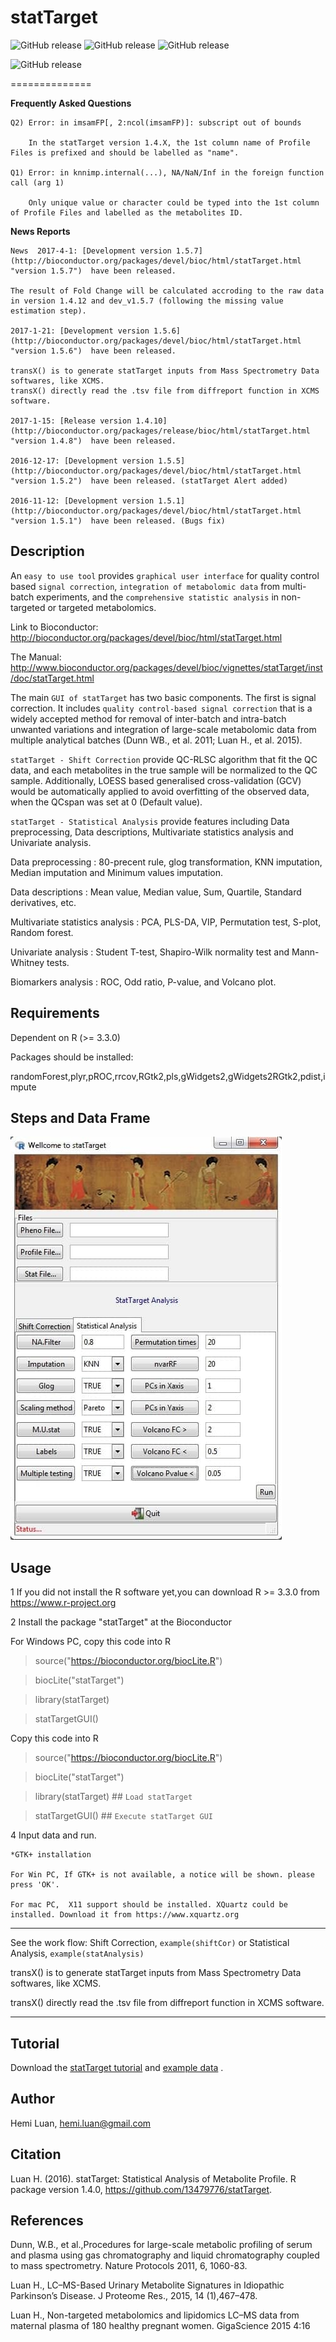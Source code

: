 # statTarget 

![GitHub release](https://img.shields.io/badge/statTarget-Good-blue.svg)
![GitHub release](https://img.shields.io/badge/releases-v%201.6.0-yellow.svg)
![GitHub release](https://img.shields.io/badge/downloads-top%2020%25-green.svg)

![GitHub release](https://img.shields.io/badge/Dependents-R%203.3.0%20-brightgreen.svg)

==============


**Frequently Asked Questions**
```
Q2) Error: in imsamFP[, 2:ncol(imsamFP)]: subscript out of bounds

    In the statTarget version 1.4.X, the 1st column name of Profile Files is prefixed and should be labelled as "name".

Q1) Error: in knnimp.internal(...), NA/NaN/Inf in the foreign function call (arg 1)

    Only unique value or character could be typed into the 1st column of Profile Files and labelled as the metabolites ID.

```
**News Reports**
```
News  2017-4-1: [Development version 1.5.7] (http://bioconductor.org/packages/devel/bioc/html/statTarget.html "version 1.5.7")  have been released.

The result of Fold Change will be calculated accroding to the raw data in version 1.4.12 and dev_v1.5.7 (following the missing value estimation step).

2017-1-21: [Development version 1.5.6] (http://bioconductor.org/packages/devel/bioc/html/statTarget.html "version 1.5.6")  have been released.

transX() is to generate statTarget inputs from Mass Spectrometry Data softwares, like XCMS.
transX() directly read the .tsv file from diffreport function in XCMS software.

2017-1-15: [Release version 1.4.10] (http://bioconductor.org/packages/release/bioc/html/statTarget.html "version 1.4.8")  have been released.

2016-12-17: [Development version 1.5.5] (http://bioconductor.org/packages/devel/bioc/html/statTarget.html "version 1.5.2")  have been released. (statTarget Alert added)

2016-11-12: [Development version 1.5.1] (http://bioconductor.org/packages/devel/bioc/html/statTarget.html "version 1.5.1")  have been released. (Bugs fix)
```
Description
-----------------

An `easy to use tool` provides `graphical user interface` for quality control based `signal correction`, `integration of metabolomic data` from multi-batch experiments, and the `comprehensive statistic analysis` in non-targeted or targeted metabolomics.


Link to Bioconductor: http://bioconductor.org/packages/devel/bioc/html/statTarget.html

The Manual: http://www.bioconductor.org/packages/devel/bioc/vignettes/statTarget/inst/doc/statTarget.html

The main `GUI of statTarget` has two basic components. The first is signal correction. It includes `quality control-based signal correction` that is a widely accepted method for removal of inter-batch and intra-batch unwanted variations and integration of large-scale metabolomic data from multiple analytical batches (Dunn WB., et al. 2011; Luan H., et al. 2015).

`statTarget - Shift Correction` provide QC-RLSC algorithm that fit the QC data, and each metabolites in the true sample will be normalized to the QC sample. Additionally, LOESS based generalised cross-validation (GCV) would be automatically applied to avoid overfitting of the observed data, when the QCspan was set at 0 (Default value).

`statTarget - Statistical Analysis` provide features including Data preprocessing, Data descriptions, Multivariate statistics analysis and Univariate analysis.


Data preprocessing : 80-precent rule, glog transformation, KNN imputation, Median imputation and Minimum values imputation.


Data descriptions : Mean value, Median value, Sum, Quartile, Standard derivatives, etc.


Multivariate statistics analysis : PCA, PLS-DA, VIP, Permutation test, S-plot, Random forest.


Univariate analysis : Student T-test, Shapiro-Wilk normality test and Mann-Whitney tests. 


Biomarkers analysis : ROC, Odd ratio, P-value, and Volcano plot.
 

Requirements
-----------------

Dependent on R (>= 3.3.0)

Packages should be installed:

randomForest,plyr,pROC,rrcov,RGtk2,pls,gWidgets2,gWidgets2RGtk2,pdist,impute

Steps and Data Frame
-----------------
![github](https://github.com/13479776/Picture/blob/master/statTarget.png "13479776")

Usage
-----------------

1 If you did not install the R software yet,you can download R >= 3.3.0  from https://www.r-project.org

2 Install the package "statTarget" at the Bioconductor
 
  For Windows PC, copy this code into R 
  
  > source("https://bioconductor.org/biocLite.R") 
  
  > biocLite("statTarget")
  
  > library(statTarget) 
    
  > statTargetGUI() 
    
  
  Copy this code into R
  
  > source("https://bioconductor.org/biocLite.R")
  
  > biocLite("statTarget")
  
  > library(statTarget)  ## `Load statTarget`
  
  > statTargetGUI()  ## `Execute statTarget GUI` 
  

4 Input data and run. 



    *GTK+ installation
  
    For Win PC, If GTK+ is not available, a notice will be shown. please press 'OK'.
  
    For mac PC,  X11 support should be installed. XQuartz could be installed. Download it from https://www.xquartz.org
  

***
See the work flow: Shift Correction, `example(shiftCor)` or Statistical Analysis, `example(statAnalysis)`


transX() is to generate statTarget inputs from Mass Spectrometry Data softwares, like XCMS.


transX() directly read the .tsv file from diffreport function in XCMS software.
***


Tutorial
-----------------

Download the [statTarget tutorial](https://raw.githubusercontent.com/13479776/Picture/master/%20statTarget_tutorial%20.pptx "statTarget tutorial .pptx") and [example data](https://github.com/13479776/Picture/blob/master/Data_example.zip "Data_example.zip") .


Author
-----------------

Hemi Luan, hemi.luan@gmail.com

Citation 
------------------
Luan H. (2016). statTarget: Statistical Analysis of Metabolite Profile. R package version 1.4.0, https://github.com/13479776/statTarget.

References
-----------------
Dunn, W.B., et al.,Procedures for large-scale metabolic profiling of serum and plasma using gas chromatography and liquid chromatography coupled to mass spectrometry. Nature Protocols 2011, 6, 1060-83.

Luan H., LC–MS-Based Urinary Metabolite Signatures in Idiopathic Parkinson’s Disease. J Proteome Res., 2015, 14 (1),467–478.

Luan H., Non-targeted metabolomics and lipidomics LC–MS data from maternal plasma of 180 healthy pregnant women. GigaScience 2015 4:16
